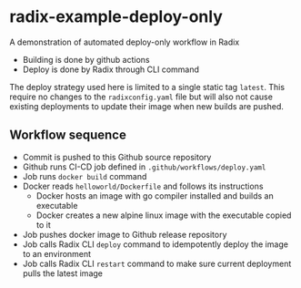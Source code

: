 # radix-example-deploy-only
A demonstration of automated deploy-only workflow in Radix

- Building is done by github actions
- Deploy is done by Radix through CLI command

The deploy strategy used here is limited to a single static tag `latest`. This require no changes to the `radixconfig.yaml` file but will also not cause existing deployments to update their image when new builds are pushed.


## Workflow sequence

- Commit is pushed to this Github source repository
- Github runs CI-CD job defined in `.github/workflows/deploy.yaml`
- Job runs `docker build` command
- Docker reads `helloworld/Dockerfile` and follows its instructions
  - Docker hosts an image with go compiler installed and builds an executable
  - Docker creates a new alpine linux image with the executable copied to it
- Job pushes docker image to Github release repository
- Job calls Radix CLI `deploy` command to idempotently deploy the image to an environment
- Job calls Radix CLI `restart` command to make sure current deployment pulls the latest image